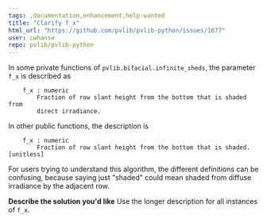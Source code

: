 ```yaml
---
tags: ,documentation,enhancement,help-wanted
title: "Clarify f_x"
html_url: "https://github.com/pvlib/pvlib-python/issues/1677"
user: cwhanse
repo: pvlib/pvlib-python
---
```


In some private functions of `pvlib.bifacial.infinite_sheds`, the parameter `f_x` is described as

```
    f_x : numeric
        Fraction of row slant height from the bottom that is shaded from
        direct irradiance.
```

In other public functions, the description is

```
    f_x : numeric
        Fraction of row slant height from the bottom that is shaded. [unitless]
```

For users trying to understand this algorithm, the different definitions can be confusing, because saying just "shaded" could mean shaded from diffuse irradiance by the adjacent row.


**Describe the solution you'd like**
Use the longer description for all instances of `f_x`.
